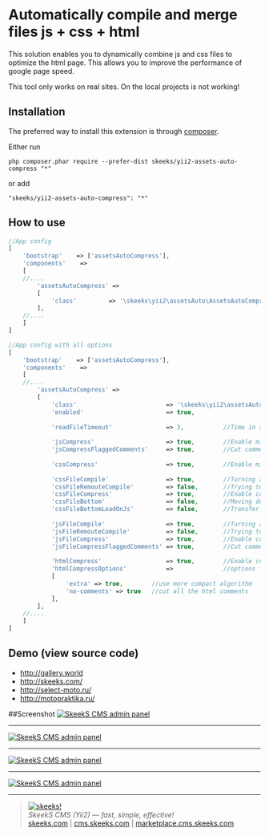 Automatically compile and merge files js + css + html
===================================

This solution enables you to dynamically combine js and css files to optimize the html page.
This allows you to improve the performance of google page speed.

This tool only works on real sites. On the local projects is not working!

Installation
------------

The preferred way to install this extension is through [composer](http://getcomposer.org/download/).

Either run

```
php composer.phar require --prefer-dist skeeks/yii2-assets-auto-compress "*"
```

or add

```
"skeeks/yii2-assets-auto-compress": "*"
```


How to use
----------

```php
//App config
[
    'bootstrap'    => ['assetsAutoCompress'],
    'components'    =>
    [
    //....
        'assetsAutoCompress' =>
        [
            'class'         => '\skeeks\yii2\assetsAuto\AssetsAutoCompressComponent',
        ],
    //....
    ]
]

```



```php
//App config with all options
[
    'bootstrap'    => ['assetsAutoCompress'],
    'components'    =>
    [
    //....
        'assetsAutoCompress' =>
        [
            'class'                         => '\skeeks\yii2\assetsAuto\AssetsAutoCompressComponent',
            'enabled'                       => true,
            
            'readFileTimeout'               => 3,           //Time in seconds for reading each asset file
            
            'jsCompress'                    => true,        //Enable minification js in html code
            'jsCompressFlaggedComments'     => true,        //Cut comments during processing js
            
            'cssCompress'                   => true,        //Enable minification css in html code
            
            'cssFileCompile'                => true,        //Turning association css files
            'cssFileRemouteCompile'         => false,       //Trying to get css files to which the specified path as the remote file, skchat him to her.
            'cssFileCompress'               => true,        //Enable compression and processing before being stored in the css file
            'cssFileBottom'                 => false,       //Moving down the page css files
            'cssFileBottomLoadOnJs'         => false,       //Transfer css file down the page and uploading them using js
            
            'jsFileCompile'                 => true,        //Turning association js files
            'jsFileRemouteCompile'          => false,       //Trying to get a js files to which the specified path as the remote file, skchat him to her.
            'jsFileCompress'                => true,        //Enable compression and processing js before saving a file
            'jsFileCompressFlaggedComments' => true,        //Cut comments during processing js
            
            'htmlCompress'                  => true,        //Enable compression html
            'htmlCompressOptions'           =>              //options for compressing output result
            [
                'extra' => true,        //use more compact algorithm
                'no-comments' => true   //cut all the html comments
            ],     
        ],
    //....
    ]
]

```


Demo (view source code)
----------
* http://gallery.world
* http://skeeks.com/
* http://select-moto.ru/
* http://motopraktika.ru/


##Screenshot
[![SkeekS CMS admin panel](http://marketplace.cms.skeeks.com/uploads/all/b7/5e/8b/b75e8b31bfda1686d950c7b8783b53b5.png)](http://marketplace.cms.skeeks.com/uploads/all/b7/5e/8b/b75e8b31bfda1686d950c7b8783b53b5.png)

___

[![SkeekS CMS admin panel](http://marketplace.cms.skeeks.com/uploads/all/3d/8c/aa/3d8caa7df0ef5cb0dd5149f5a5bdebba.png)](http://marketplace.cms.skeeks.com/uploads/all/3d/8c/aa/3d8caa7df0ef5cb0dd5149f5a5bdebba.png)

___

[![SkeekS CMS admin panel](http://marketplace.cms.skeeks.com/uploads/all/6f/77/39/6f7739f74f93dc6c82be15bdc86355a9.png)](http://marketplace.cms.skeeks.com/uploads/all/6f/77/39/6f7739f74f93dc6c82be15bdc86355a9.png)

___

[![SkeekS CMS admin panel](http://marketplace.cms.skeeks.com/uploads/all/0e/08/ff/0e08ffc6d46a1ffa1683c32e8f916d67.png)](http://marketplace.cms.skeeks.com/uploads/all/0e/08/ff/0e08ffc6d46a1ffa1683c32e8f916d67.png)


___

> [![skeeks!](https://gravatar.com/userimage/74431132/13d04d83218593564422770b616e5622.jpg)](http://skeeks.com)  
<i>SkeekS CMS (Yii2) — fast, simple, effective!</i>  
[skeeks.com](http://skeeks.com) | [cms.skeeks.com](http://cms.skeeks.com) | [marketplace.cms.skeeks.com](http://marketplace.cms.skeeks.com)

